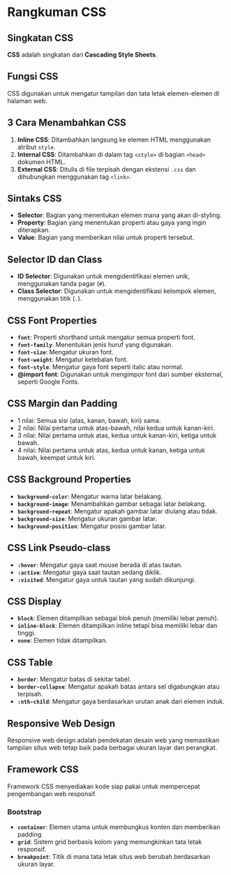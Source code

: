 # Rangkuman CSS

## Singkatan CSS

**CSS** adalah singkatan dari **Cascading Style Sheets**.

## Fungsi CSS

CSS digunakan untuk mengatur tampilan dan tata letak elemen-elemen di halaman web.

## 3 Cara Menambahkan CSS

1. **Inline CSS**: Ditambahkan langsung ke elemen HTML menggunakan atribut `style`.
2. **Internal CSS**: Ditambahkan di dalam tag `<style>` di bagian `<head>` dokumen HTML.
3. **External CSS**: Ditulis di file terpisah dengan ekstensi `.css` dan dihubungkan menggunakan tag `<link>`.

## Sintaks CSS

- **Selector**: Bagian yang menentukan elemen mana yang akan di-styling.
- **Property**: Bagian yang menentukan properti atau gaya yang ingin diterapkan.
- **Value**: Bagian yang memberikan nilai untuk properti tersebut.

## Selector ID dan Class

- **ID Selector**: Digunakan untuk mengidentifikasi elemen unik, menggunakan tanda pagar (`#`).
- **Class Selector**: Digunakan untuk mengidentifikasi kelompok elemen, menggunakan titik (`.`).

## CSS Font Properties

- **`font`**: Properti shorthand untuk mengatur semua properti font.
- **`font-family`**: Menentukan jenis huruf yang digunakan.
- **`font-size`**: Mengatur ukuran font.
- **`font-weight`**: Mengatur ketebalan font.
- **`font-style`**: Mengatur gaya font seperti italic atau normal.
- **@import font**: Digunakan untuk mengimpor font dari sumber eksternal, seperti Google Fonts.

## CSS Margin dan Padding

- 1 nilai: Semua sisi (atas, kanan, bawah, kiri) sama.
- 2 nilai: Nilai pertama untuk atas-bawah, nilai kedua untuk kanan-kiri.
- 3 nilai: Nilai pertama untuk atas, kedua untuk kanan-kiri, ketiga untuk bawah.
- 4 nilai: Nilai pertama untuk atas, kedua untuk kanan, ketiga untuk bawah, keempat untuk kiri.

## CSS Background Properties

- **`background-color`**: Mengatur warna latar belakang.
- **`background-image`**: Menambahkan gambar sebagai latar belakang.
- **`background-repeat`**: Mengatur apakah gambar latar diulang atau tidak.
- **`background-size`**: Mengatur ukuran gambar latar.
- **`background-position`**: Mengatur posisi gambar latar.

## CSS Link Pseudo-class

- **`:hover`**: Mengatur gaya saat mouse berada di atas tautan.
- **`:active`**: Mengatur gaya saat tautan sedang diklik.
- **`:visited`**: Mengatur gaya untuk tautan yang sudah dikunjungi.

## CSS Display

- **`block`**: Elemen ditampilkan sebagai blok penuh (memiliki lebar penuh).
- **`inline-block`**: Elemen ditampilkan inline tetapi bisa memiliki lebar dan tinggi.
- **`none`**: Elemen tidak ditampilkan.

## CSS Table

- **`border`**: Mengatur batas di sekitar tabel.
- **`border-collapse`**: Mengatur apakah batas antara sel digabungkan atau terpisah.
- **`:nth-child`**: Mengatur gaya berdasarkan urutan anak dari elemen induk.

## Responsive Web Design

Responsive web design adalah pendekatan desain web yang memastikan tampilan situs web tetap baik pada berbagai ukuran layar dan perangkat.

## Framework CSS

Framework CSS menyediakan kode siap pakai untuk mempercepat pengembangan web responsif.

### Bootstrap

- **`container`**: Elemen utama untuk membungkus konten dan memberikan padding.
- **`grid`**: Sistem grid berbasis kolom yang memungkinkan tata letak responsif.
- **`breakpoint`**: Titik di mana tata letak situs web berubah berdasarkan ukuran layar.

